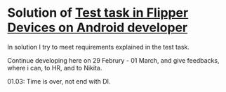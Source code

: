# Solution of [Test task in Flipper Devices on Android developer](https://github.com/LionZXY/FlipperTestTask)

In solution I try to meet requirements explained in the test task.

Continue developing here on 29 Februry - 01 March, and give feedbacks, where i can, to HR, and to Nikita.

01.03: Time is over, not end with DI.
